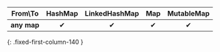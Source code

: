 |   From\To   | HashMap | LinkedHashMap | Map | MutableMap |
|:-----------:|:-------:|:-------------:|:---:|:----------:|
| **any map** |    ✔    |       ✔       |  ✔  |     ✔      |
{: .fixed-first-column-140 }